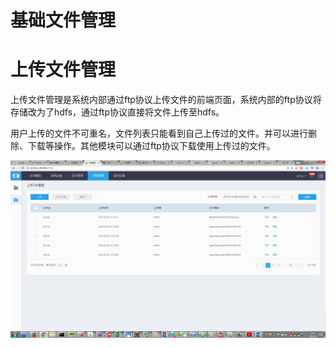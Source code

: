 # 基础文件管理


# 上传文件管理
上传文件管理是系统内部通过ftp协议上传文件的前端页面，系统内部的ftp协议将存储改为了hdfs，通过ftp协议直接将文件上传至hdfs。

  用户上传的文件不可重名，文件列表只能看到自己上传过的文件。并可以进行删除、下载等操作。其他模块可以通过ftp协议下载使用上传过的文件。

  ![](/平台运维/文件管理/图片/ftp.png)
